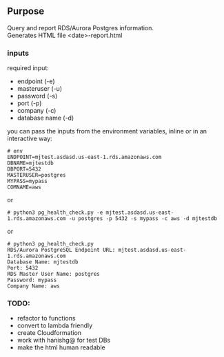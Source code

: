## Purpose
Query and report RDS/Aurora Postgres information.   
Generates HTML file \<date>-report.html

### inputs
required input:
* endpoint (-e)
* masteruser (-u)
* password (-s)
* port (-p)
* company (-c)
* database name (-d)

you can pass the inputs from the environment variables, inline or in an interactive way:    
```
# env
ENDPOINT=mjtest.asdasd.us-east-1.rds.amazonaws.com
DBNAME=mjtestdb
DBPORT=5432
MASTERUSER=postgres
MYPASS=mypass
COMNAME=aws
```
or

```
# python3 pg_health_check.py -e mjtest.asdasd.us-east-1.rds.amazonaws.com -u postgres -p 5432 -s mypass -c aws -d mjtestdb
```

or   
```
# python3 pg_health_check.py
RDS/Aurora PostgreSQL Endpoint URL: mjtest.asdasd.us-east-1.rds.amazonaws.com
Database Name: mjtestdb
Port: 5432
RDS Master User Name: postgres
Password: mypass
Company Name: aws
```

### TODO:
* refactor to functions
* convert to lambda friendly
* create Cloudformation
* work with hanishg@ for test DBs
* make the html human readable
